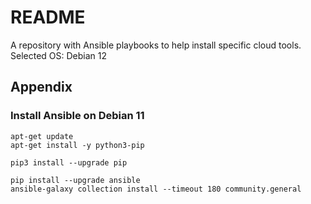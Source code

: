# README
A repository with Ansible playbooks to help install specific cloud tools.
Selected OS: Debian 12

## Appendix
### Install Ansible on Debian 11
```
apt-get update
apt-get install -y python3-pip

pip3 install --upgrade pip

pip install --upgrade ansible
ansible-galaxy collection install --timeout 180 community.general
```
